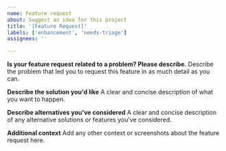 ```yaml
---
name: Feature request
about: Suggest an idea for this project
title: '[Feature Request]'
labels: ['enhancement', 'needs-triage']
assignees: ''

---
```


<!--- If this is a language feature request please file the issue against the
hlsl-specs repository: https://github.com/microsoft/hlsl-specs/issues/new --->

**Is your feature request related to a problem? Please describe.**
Describe the problem that led you to request this feature in as much detail as you can.

**Describe the solution you'd like**
A clear and concise description of what you want to happen.

**Describe alternatives you've considered**
A clear and concise description of any alternative solutions or features you've considered.

**Additional context**
Add any other context or screenshots about the feature request here.

